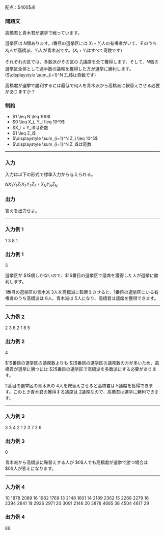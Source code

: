 
<div>

<span>

<span>

<p>
配点 : $400$点
</p>

<div>

<section>

### **問題文**

<p>
高橋君と青木君が選挙で戦っています。

選挙区は $N$個あります。$i$番目の選挙区には $X_i + Y_i$人の有権者がいて、そのうち $X_i$人が高橋派、$Y_i$人が青木派です。($X_i + Y_i$はすべて奇数です)

それぞれの区では、多数派がその区の $Z_i$議席を全て獲得します。そして、$N$個の選挙区全体として過半数の議席を獲得した方が選挙に勝利します。($\displaystyle \sum_{i=1}^N Z_i$は奇数です)

高橋君が選挙で勝利するには最低で何人を青木派から高橋派に鞍替えさせる必要がありますか？
</p>

</section>

</div>

<div>

<section>

### **制約**

<ul>

<li>
$1 \leq N \leq 100$
</li>

<li>
$0 \leq X_i, Y_i \leq 10^9$
</li>

<li>
$X_i + Y_i$は奇数
</li>

<li>
$1 \leq Z_i$
</li>

<li>
$\displaystyle \sum_{i=1}^N Z_i \leq 10^5$
</li>

<li>
$\displaystyle \sum_{i=1}^N Z_i$は奇数
</li>

</ul>

</section>

</div>

---

<div>

<div>

<section>

### **入力**

<p>
入力は以下の形式で標準入力から与えられる。
</p>

<div>

$N$$X_1$$Y_1$$Z_1$$X_2$$Y_2$$Z_2$$\vdots$$X_N$$Y_N$$Z_N$
</div>

</section>

</div>

<div>

<section>

### **出力**

<p>
答えを出力せよ。
</p>

</section>

</div>

</div>

---

<div>

<section>

### **入力例 1**

<div>

1
3 8 1

</div>

</section>

</div>

<div>

<section>

### **出力例 1**

<div>

3

</div>

<p>
選挙区が $1$個しかないので、$1$番目の選挙区で議席を獲得した人が選挙に勝利します。

$1$番目の選挙区の青木派 $3$人を高橋派に鞍替えさせると、$1$番目の選挙区にいる有権者のうち高橋派は $6$人、青木派は $5$人になり、高橋君は議席を獲得できます。
</p>

</section>

</div>

---

<div>

<section>

### **入力例 2**

<div>

2
3 6 2
1 8 5

</div>

</section>

</div>

<div>

<section>

### **出力例 2**

<div>

4

</div>

<p>
$1$番目の選挙区の議席数よりも $2$番目の選挙区の議席数の方が多いため、高橋君が選挙に勝つには $2$番目の選挙区で高橋派を多数派にする必要があります。

$2$番目の選挙区の青木派の $4$人を鞍替えさせると高橋君は $5$議席を獲得できます。このとき青木君の獲得する議席は $2$議席なので、高橋君は選挙に勝利できます。
</p>

</section>

</div>

---

<div>

<section>

### **入力例 3**

<div>

3
3 4 2
1 2 3
7 2 6

</div>

</section>

</div>

<div>

<section>

### **出力例 3**

<div>

0

</div>

<p>
青木派から高橋派に鞍替えする人が $0$人でも高橋君が選挙で勝つ場合は $0$人が答えになります。
</p>

</section>

</div>

---

<div>

<section>

### **入力例 4**

<div>

10
1878 2089 16
1982 1769 13
2148 1601 14
2189 2362 15
2268 2279 16
2394 2841 18
2926 2971 20
3091 2146 20
3878 4685 38
4504 4617 29

</div>

</section>

</div>

<div>

<section>

### **出力例 4**

<div>

86

</div>

</section>

</div>

</span>

</span>

</div>
